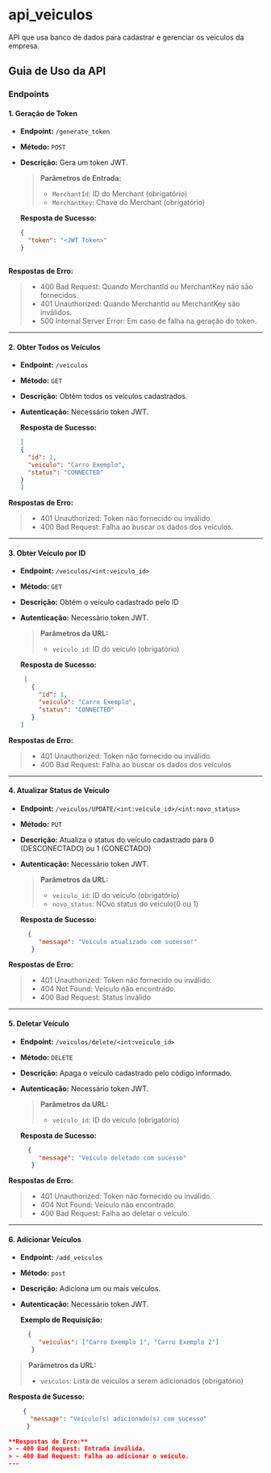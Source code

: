 # api_veiculos
API que usa banco de dados para cadastrar e gerenciar os veículos da empresa.

## Guia de Uso da API

### Endpoints

#### 1. Geração de Token
- **Endpoint:** `/generate_token`
- **Método:** `POST`
- **Descrição:** Gera um token JWT.

  > **Parâmetros de Entrada:**
  > - `MerchantId`: ID do Merchant (obrigatório)
  > - `MerchantKey`: Chave do Merchant (obrigatório)

  **Resposta de Sucesso:**
  ```json
  {
    "token": "<JWT Token>"
  }
 
 **Respostas de Erro:**
> - 400 Bad Request: Quando MerchantId ou MerchantKey não são fornecidos.
> - 401 Unauthorized: Quando MerchantId ou MerchantKey são inválidos.
> - 500 Internal Server Error: Em caso de falha na geração do token.

---
#### 2. Obter Todos os Veículos
- **Endpoint:** `/veiculos`
- **Método:** `GET`
- **Descrição:** Obtém todos os veículos cadastrados.
- **Autenticação:** Necessário token JWT.

  **Resposta de Sucesso:**
     ```json
     [
     {
       "id": 1,
       "veiculo": "Carro Exemplo",
       "status": "CONNECTED"
     }
   ]
**Respostas de Erro:**
 > - 401 Unauthorized: Token não fornecido ou inválido.
 > - 400 Bad Request: Falha ao buscar os dados dos veículos.

---
#### 3. Obter Veículo por ID
- **Endpoint:** `/veiculos/<int:veiculo_id>`
- **Método:** `GET`
- **Descrição:** Obtém o veículo cadastrado pelo ID
- **Autenticação:** Necessário token JWT.

   > **Parâmetros da URL:**
   > - `veiculo_id`: ID do veículo (obrigatório)

  **Resposta de Sucesso:**
   ```json
    [
      {
        "id": 1,
        "veículo": "Carro Exemplo",
        "status": "CONNECTED"
      }
  ]
**Respostas de Erro:**
 > - 401 Unauthorized: Token não fornecido ou inválido.
 > - 400 Bad Request: Falha ao buscar os dados dos veículos
----
#### 4. Atualizar Status de Veículo
- **Endpoint:** `/veiculos/UPDATE/<int:veiculo_id>/<int:novo_status>`
- **Método:** `PUT`
- **Descrição:** Atualiza o status do veículo cadastrado para 0 (DESCONECTADO) ou 1 (CONECTADO)
- **Autenticação:** Necessário token JWT.

   > **Parâmetros da URL:**
   > - `veiculo_id`: ID do veículo (obrigatório)
   > - `novo_status`: NOvo status do veículo(0 ou 1)

  **Resposta de Sucesso:**
   ```json
     {
        "message": "Veículo atualizado com sucesso!"
      }
**Respostas de Erro:**
 > - 401 Unauthorized: Token não fornecido ou inválido.
 > - 404 Not Found: Veículo não encontrado.
 > - 400 Bad Request: Status inválido

---
#### 5. Deletar Veículo
- **Endpoint:** `/veiculos/delete/<int:veiculo_id>`
- **Método:** `DELETE`
- **Descrição:** Apaga o veículo cadastrado pelo código informado.
- **Autenticação:** Necessário token JWT.

   > **Parâmetros da URL:**
   > - `veiculo_id`: ID do veículo (obrigatório)
   
  **Resposta de Sucesso:**
   ```json
     {
        "message": "Veículo deletado com sucesso"
      }
**Respostas de Erro:**
 > - 401 Unauthorized: Token não fornecido ou inválido.
 > - 404 Not Found: Veículo não encontrado.
 > - 400 Bad Request: Falha ao deletar o veículo.
---
#### 6. Adicionar Veículos
- **Endpoint:** `/add_veiculos`
- **Método:** `post`
- **Descrição:** Adiciona um ou mais veículos.
- **Autenticação:** Necessário token JWT.

  **Exemplo de Requisição:**
   ```json
     {
        "veiculos": ["Carro Exemplo 1", "Carro Exemplo 2"]
      }
   
 > **Parâmetros da URL:**
 > - `veiculos`: Lista de veículos a serem adicionados (obrigatório)
 
 **Resposta de Sucesso:**
  ```json
      {
        "message": "Veículo(s) adicionado(s) com sucesso"
       }
   
**Respostas de Erro:**
 > - 400 Bad Request: Entrada inválida.
 > - 400 Bad Request: Falha ao adicionar o veículo.
---
